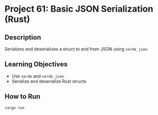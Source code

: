 # Project 61: Basic JSON Serialization (Rust)

## Description
Serializes and deserializes a struct to and from JSON using `serde_json`.

## Learning Objectives
- Use `serde` and `serde_json`
- Serialize and deserialize Rust structs

## How to Run
```
cargo run
```
